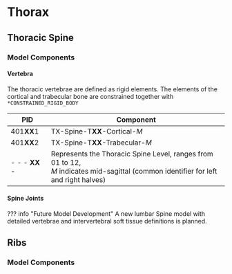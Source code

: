 # Thorax

## Thoracic Spine

### Model Components

#### Vertebra

The thoracic vertebrae are defined as rigid elements. The elements of the cortical and trabecular bone are constrained together with `*CONSTRAINED_RIGID_BODY`

| PID    | Component       |
|--------|-----------------|
| 401**XX**1 | TX-Spine-T**XX**-Cortical-*M*   |
| 401**XX**2 | TX-Spine-T**XX**-Trabecular-*M* |
|- - - **XX** - | Represents the Thoracic Spine Level, ranges from 01 to 12, <br/> *M* indicates mid-sagittal (common identifier for left and right halves)|



#### Spine Joints

??? info "Future Model Development"
    A new lumbar Spine model with detailed vertebrae and intervertebral soft tissue
    definitions is planned.

## Ribs

### Model Components
